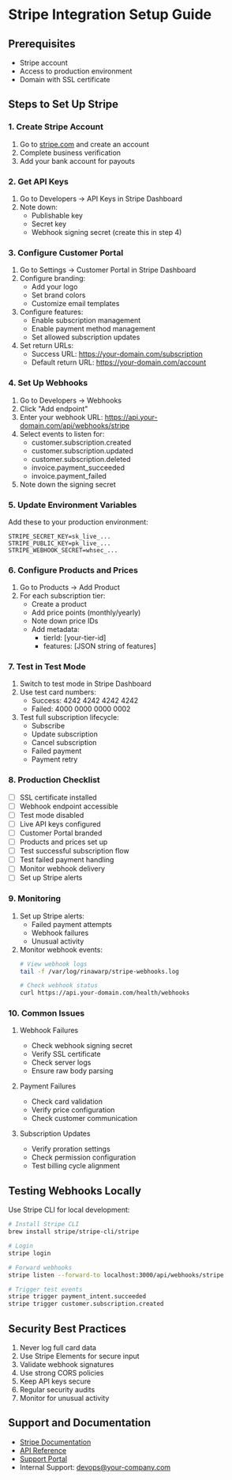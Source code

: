 # Stripe Integration Setup Guide

## Prerequisites
- Stripe account
- Access to production environment
- Domain with SSL certificate

## Steps to Set Up Stripe

### 1. Create Stripe Account
1. Go to [stripe.com](https://stripe.com) and create an account
2. Complete business verification
3. Add your bank account for payouts

### 2. Get API Keys
1. Go to Developers → API Keys in Stripe Dashboard
2. Note down:
   - Publishable key
   - Secret key
   - Webhook signing secret (create this in step 4)

### 3. Configure Customer Portal
1. Go to Settings → Customer Portal in Stripe Dashboard
2. Configure branding:
   - Add your logo
   - Set brand colors
   - Customize email templates
3. Configure features:
   - Enable subscription management
   - Enable payment method management
   - Set allowed subscription updates
4. Set return URLs:
   - Success URL: https://your-domain.com/subscription
   - Default return URL: https://your-domain.com/account

### 4. Set Up Webhooks
1. Go to Developers → Webhooks
2. Click "Add endpoint"
3. Enter your webhook URL: https://api.your-domain.com/api/webhooks/stripe
4. Select events to listen for:
   - customer.subscription.created
   - customer.subscription.updated
   - customer.subscription.deleted
   - invoice.payment_succeeded
   - invoice.payment_failed
5. Note down the signing secret

### 5. Update Environment Variables
Add these to your production environment:
```env
STRIPE_SECRET_KEY=sk_live_...
STRIPE_PUBLIC_KEY=pk_live_...
STRIPE_WEBHOOK_SECRET=whsec_...
```

### 6. Configure Products and Prices
1. Go to Products → Add Product
2. For each subscription tier:
   - Create a product
   - Add price points (monthly/yearly)
   - Note down price IDs
   - Add metadata:
     - tierId: [your-tier-id]
     - features: [JSON string of features]

### 7. Test in Test Mode
1. Switch to test mode in Stripe Dashboard
2. Use test card numbers:
   - Success: 4242 4242 4242 4242
   - Failed: 4000 0000 0000 0002
3. Test full subscription lifecycle:
   - Subscribe
   - Update subscription
   - Cancel subscription
   - Failed payment
   - Payment retry

### 8. Production Checklist
- [ ] SSL certificate installed
- [ ] Webhook endpoint accessible
- [ ] Test mode disabled
- [ ] Live API keys configured
- [ ] Customer Portal branded
- [ ] Products and prices set up
- [ ] Test successful subscription flow
- [ ] Test failed payment handling
- [ ] Monitor webhook delivery
- [ ] Set up Stripe alerts

### 9. Monitoring
1. Set up Stripe alerts:
   - Failed payment attempts
   - Webhook failures
   - Unusual activity
2. Monitor webhook events:
   ```bash
   # View webhook logs
   tail -f /var/log/rinawarp/stripe-webhooks.log
   
   # Check webhook status
   curl https://api.your-domain.com/health/webhooks
   ```

### 10. Common Issues
1. Webhook Failures
   - Check webhook signing secret
   - Verify SSL certificate
   - Check server logs
   - Ensure raw body parsing

2. Payment Failures
   - Check card validation
   - Verify price configuration
   - Check customer communication

3. Subscription Updates
   - Verify proration settings
   - Check permission configuration
   - Test billing cycle alignment

## Testing Webhooks Locally
Use Stripe CLI for local development:
```bash
# Install Stripe CLI
brew install stripe/stripe-cli/stripe

# Login
stripe login

# Forward webhooks
stripe listen --forward-to localhost:3000/api/webhooks/stripe

# Trigger test events
stripe trigger payment_intent.succeeded
stripe trigger customer.subscription.created
```

## Security Best Practices
1. Never log full card data
2. Use Stripe Elements for secure input
3. Validate webhook signatures
4. Use strong CORS policies
5. Keep API keys secure
6. Regular security audits
7. Monitor for unusual activity

## Support and Documentation
- [Stripe Documentation](https://stripe.com/docs)
- [API Reference](https://stripe.com/docs/api)
- [Support Portal](https://support.stripe.com)
- Internal Support: devops@your-company.com
